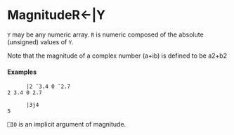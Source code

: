 




<h1 class="heading"><span class="name">Magnitude</span><span class="command">R←|Y</span></h1>

`Y` may be any numeric array. `R` is numeric composed of the absolute (unsigned) values of `Y`.


Note that the magnitude of a complex number (a+ib) is defined to be a2+b2

#### Examples
```apl
      |2 ¯3.4 0 ¯2.7
2 3.4 0 2.7
 
      |3j4
5
```


`⎕IO` is an implicit argument of magnitude.



